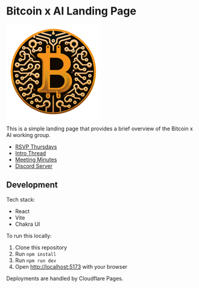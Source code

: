 # Bitcoin x AI Landing Page

![Bitcoin x AI Logo](./public/logos/aibtcdev-logo-sm-250px.png)

This is a simple landing page that provides a brief overview of the Bitcoin x AI working group.

- [RSVP Thursdays](https://evt.to/emamdeggw)
- [Intro Thread](https://github.com/orgs/stacks-network/discussions/531)
- [Meeting Minutes](https://github.com/orgs/stacks-network/discussions/534)
- [Discord Server](https://discord.gg/5DJaBrf)

## Development

Tech stack:

- React
- Vite
- Chakra UI

To run this locally:

1. Clone this repository
2. Run `npm install`
3. Run `npm run dev`
4. Open [http://localhost:5173](http://localhost:5173) with your browser

Deployments are handled by Cloudflare Pages.
